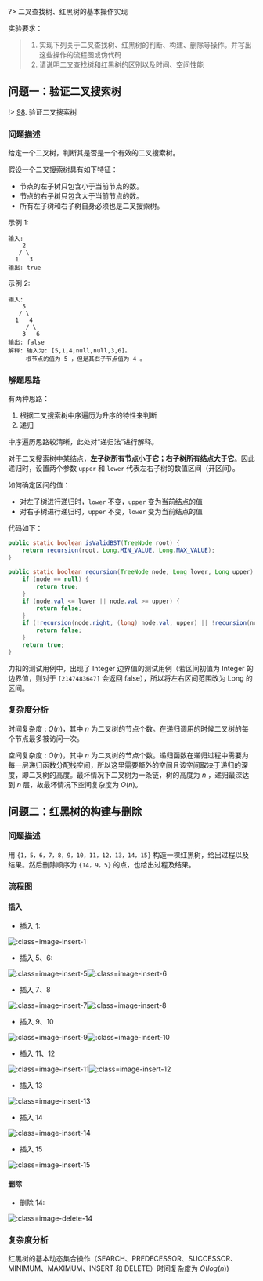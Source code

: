 ?> 二叉查找树、红黑树的基本操作实现

实验要求：

> 1. 实现下列关于二叉查找树、红黑树的判断、构建、删除等操作。并写出这些操作的流程图或伪代码
> 2. 请说明二叉查找树和红黑树的区别以及时间、空间性能

## 问题一：验证二叉搜索树

!> [98](https://leetcode-cn.com/problems/validate-binary-search-tree/). 验证二叉搜索树

### 问题描述

给定一个二叉树，判断其是否是一个有效的二叉搜索树。

假设一个二叉搜索树具有如下特征：

- 节点的左子树只包含小于当前节点的数。
- 节点的右子树只包含大于当前节点的数。
- 所有左子树和右子树自身必须也是二叉搜索树。

示例 1:

```
输入:
    2
   / \
  1   3
输出: true
```

示例 2:

```
输入:
    5
   / \
  1   4
     / \
    3   6
输出: false
解释: 输入为: [5,1,4,null,null,3,6]。
     根节点的值为 5 ，但是其右子节点值为 4 。
```

### 解题思路

有两种思路：
1. 根据二叉搜索树中序遍历为升序的特性来判断
2. 递归

中序遍历思路较清晰，此处对“递归法”进行解释。

对于二叉搜索树中某结点，**左子树所有节点小于它；右子树所有结点大于它**。因此递归时，设置两个参数 `upper` 和 `lower` 代表左右子树的数值区间（开区间）。

如何确定区间的值：

- 对左子树进行递归时，`lower` 不变，`upper` 变为当前结点的值
- 对右子树进行递归时，`upper` 不变，`lower` 变为当前结点的值

代码如下：

```java
public static boolean isValidBST(TreeNode root) {
    return recursion(root, Long.MIN_VALUE, Long.MAX_VALUE);
}

public static boolean recursion(TreeNode node, Long lower, Long upper) {
    if (node == null) {
        return true;
    }
    if (node.val <= lower || node.val >= upper) {
        return false;
    }
    if (!recursion(node.right, (long) node.val, upper) || !recursion(node.left, lower, (long) node.val)) {
        return false;
    }
    return true;
}
```

力扣的测试用例中，出现了 Integer 边界值的测试用例（若区间初值为 Integer 的边界值，则对于 `[2147483647]` 会返回 false），所以将左右区间范围改为 Long 的区间。

### 复杂度分析
时间复杂度 : $O(n)$，其中 $n$ 为二叉树的节点个数。在递归调用的时候二叉树的每个节点最多被访问一次。

空间复杂度 : $O(n)$，其中 $n$ 为二叉树的节点个数。递归函数在递归过程中需要为每一层递归函数分配栈空间，所以这里需要额外的空间且该空间取决于递归的深度，即二叉树的高度。最坏情况下二叉树为一条链，树的高度为 $n$ ，递归最深达到 $n$ 层，故最坏情况下空间复杂度为 $O(n)$。

## 问题二：红黑树的构建与删除


### 问题描述
用 `{1，5，6，7，8，9，10，11，12，13，14，15}` 构造一棵红黑树，给出过程以及结果。然后删除顺序为 `{14，9，5}` 的点，也给出过程及结果。

### 流程图

#### 插入

- 插入 $1$:

![](_images/lab-3-1.png ':class=image-insert-1')

- 插入 $5$、$6$:

![](_images/lab-3-2.png ':class=image-insert-5')![](_images/lab-3-3.png ':class=image-insert-6')

- 插入 $7$、$8$

![](_images/lab-3-4.png ':class=image-insert-7')![](_images/lab-3-5.png ':class=image-insert-8')

- 插入 $9$、$10$

![](_images/lab-3-6.png ':class=image-insert-9')![](_images/lab-3-7.png ':class=image-insert-10')

- 插入 $11$、$12$

![](_images/lab-3-8.png ':class=image-insert-11')![](_images/lab-3-9.png ':class=image-insert-12')

- 插入 $13$

![](_images/lab-3-10.png ':class=image-insert-13')

- 插入 $14$

![](_images/lab-3-11.png ':class=image-insert-14')

- 插入 $15$

![](_images/lab-3-12.png ':class=image-insert-15')

#### 删除

- 删除 $14$:

![](_images/lab-3-13.png ':class=image-delete-14')

### 复杂度分析

红黑树的基本动态集合操作（$\text{SEARCH}$、$\text{PREDECESSOR}$、$\text{SUCCESSOR}$、$\text{MINIMUM}$、$\text{MAXIMUM}$、$\text{INSERT}$ 和 $\text{DELETE}$）时间复杂度为 $O(log(n))$


<style>
.image-insert-1 {
  width: 12%
}

.image-insert-5, .image-insert-6 {
  width: 20%
}

.image-insert-7, .image-insert-8 {
  width: 35%
}

.image-insert-9, .image-insert-10, .image-insert-11, .image-insert-12, .image-delete-14 {
  width: 50%
}
</style>